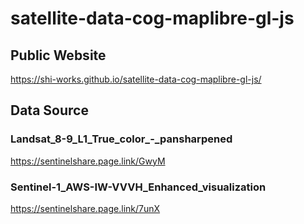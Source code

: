# satellite-data-cog-maplibre-gl-js
## Public Website
https://shi-works.github.io/satellite-data-cog-maplibre-gl-js/

## Data Source
### Landsat_8-9_L1_True_color_-_pansharpened
https://sentinelshare.page.link/GwyM

### Sentinel-1_AWS-IW-VVVH_Enhanced_visualization
https://sentinelshare.page.link/7unX
